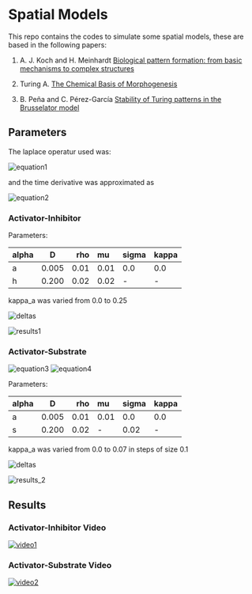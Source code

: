 # Spatial Models

This repo contains the codes to simulate some spatial models, these are based in the following papers:

1. A. J. Koch and H. Meinhardt [Biological pattern formation: from basic mechanisms to complex structures](https://journals.aps.org/rmp/abstract/10.1103/RevModPhys.66.1481)

2. Turing A. [The Chemical Basis of Morphogenesis](http://www.dna.caltech.edu/courses/cs191/paperscs191/turing.pdf)

3. B. Peña and C. Pérez-García [Stability of Turing patterns in the Brusselator model](https://journals.aps.org/pre/abstract/10.1103/PhysRevE.64.056213)

## Parameters

The laplace operatur used was:

![equation1](http://latex2png.com/output//latex_461714ff355f1e8ccbb273ce8bb3e987.png)

and the time derivative was approximated as 

![equation2](http://latex2png.com/output//latex_6311a2384add92126d25cb8f12c96b12.png)

### Activator-Inhibitor 

Parameters:

| alpha  |   D   | rho   | mu    | sigma | kappa |
| ------ |:-----:| -----:|:------|-------|-------|
| a      | 0.005 | 0.01  | 0.01  |  0.0  | 0.0   |
| h      | 0.200 | 0.02  | 0.02  |   -   |  -    |

kappa_a was varied from 0.0 to 0.25

![deltas](http://latex2png.com/output//latex_72882b258a9c60e7a925b584f8fa5119.png)

![results1](https://github.com/j-lazo/spatial_models/tree/master/results/activ_inhib_200g.png "Image 1")


### Activator-Substrate 


![equation3](http://latex2png.com/output//latex_a98f1cbe6b58a2b777d1e0a8d1012b12.png)
![equation4](http://latex2png.com/output//latex_b6d0c6172b6fd44b1af56767a0b9edfc.png)

Parameters:

| alpha  |   D   | rho   | mu    | sigma | kappa |
| ------ |:-----:| -----:|:------|-------|-------|
| a      | 0.005 | 0.01  | 0.01  |  0.0  | 0.0   |
| s      | 0.200 | 0.02  |   -   |  0.02 |  -    |

kappa_a was varied from 0.0 to 0.07 in steps of size 0.1

![deltas](http://latex2png.com/output//latex_72882b258a9c60e7a925b584f8fa5119.png)

![results_2](https://github.com/j-lazo/spatial_models/tree/master/results/activ_subs_11500_00.png "Image 2")

## Results

### Activator-Inhibitor Video

[![video1](https://github.com/j-lazo/spatial_models/tree/master/results/activ_inhib_gu_1400.png)](https://youtu.be/Q_eaAH4DsCA)

### Activator-Substrate Video
[![video2](https://github.com/j-lazo/spatial_models/tree/master/results/activ_subu1000g.png)](https://youtu.be/Q_eaAH4DsCA)
